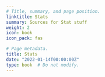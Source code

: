 ```yaml
---
# Title, summary, and page position.
linktitle: Stats
summary: Sources for Stat stuff
weight: 2
icon: book
icon_pack: fas

# Page metadata.
title: Stats
date: "2022-01-14T00:00:00Z"
type: book  # Do not modify.
---
```


